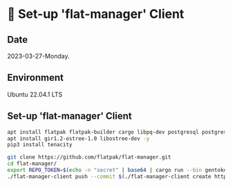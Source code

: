# :construction: Set-up 'flat-manager' Client

## Date

2023-03-27-Monday.

## Environment

Ubuntu 22.04.1 LTS

## Set-up 'flat-manager' Client

```Bash
apt install flatpak flatpak-builder cargo libpq-dev postgresql postgresql-contrib pkg-config libssl-dev python3-aiohttp python3-pip git -y
apt install gir1.2-ostree-1.0 libostree-dev -y
pip3 install tenacity
```

```Bash
git clone https://github.com/flatpak/flat-manager.git
cd flat-manager/
export REPO_TOKEN=$(echo -n "secret" | base64 | cargo run --bin gentoken -- --base64 --secret-file - --name testtoken)
./flat-manager-client push --commit $(./flat-manager-client create https://35a7-220-94-163-20.jp.ngrok.io stable) local-repo


